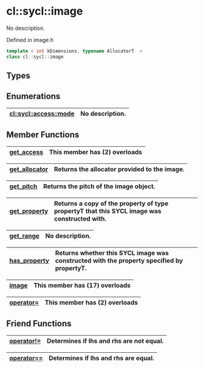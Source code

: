 # cl::sycl::image

No description.

Defined in image.h

```cpp
template < int kDimensions, typename AllocatorT  >
class cl::sycl::image
```

## Types

## Enumerations

| [cl::sycl::access::mode](./enums/mode/README.md) | No description. |
| :--- | :--- |

## Member Functions

| [get_access](./functions/get_access/README.md) | This member has (2) overloads |
| :--- | :--- |

| [get_allocator](./functions/get_allocator/README.md) | Returns the allocator provided to the image.  |
| :--- | :--- |

| [get_pitch](./functions/get_pitch/README.md) | Returns the pitch of the image object.  |
| :--- | :--- |

| [get_property](./functions/get_property/README.md) | Returns a copy of the property of type propertyT that this SYCL image was constructed with.  |
| :--- | :--- |

| [get_range](./functions/get_range/README.md) | No description. |
| :--- | :--- |

| [has_property](./functions/has_property/README.md) | Returns whether this SYCL image was constructed with the property specified by propertyT.  |
| :--- | :--- |

| [image](./functions/image/README.md) | This member has (17) overloads |
| :--- | :--- |

| [operator=](./functions/operator=/README.md) | This member has (2) overloads |
| :--- | :--- |


## Friend Functions

| [operator!=](./functions/operator!=/README.md) | Determines if lhs and rhs are not equal.  |
| :--- | :--- |

| [operator==](./functions/operator==/README.md) | Determines if lhs and rhs are equal.  |
| :--- | :--- |

